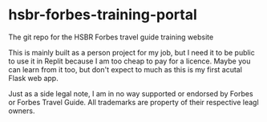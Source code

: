 # hsbr-forbes-training-portal
The git repo for the HSBR Forbes travel guide training website

This is mainly built as a person project for my job, but I need it to be public to use it in Replit because I am too cheap to pay for a licence. Maybe you can learn from it too, but don't expect to much as this is my first acutal Flask web app.  

Just as a side legal note, I am in no way supported or endorsed by Forbes or Forbes Travel Guide. All trademarks are property of their respective leagl owners.
